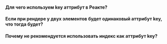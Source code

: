 #### Для чего используем key аттрибут в Реакте?
#### Если при рендере у двух элементов будет одинаковый аттрибут key, что тогда будет?
#### Почему не рекомендуется использовать индекс как аттрибут key?

